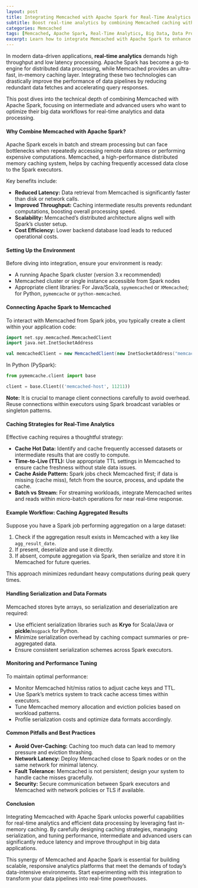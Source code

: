 ```yaml
---
layout: post
title: Integrating Memcached with Apache Spark for Real-Time Analytics and Data Processing
subtitle: Boost real-time analytics by combining Memcached caching with Apache Spark's powerful data processing capabilities
categories: Memcached
tags: [Memcached, Apache Spark, Real-Time Analytics, Big Data, Data Processing, Caching, Distributed Systems]
excerpt: Learn how to integrate Memcached with Apache Spark to enhance real-time analytics and streamline data processing workflows with advanced caching techniques.
---
```

In modern data-driven applications, **real-time analytics** demands high throughput and low latency processing. Apache Spark has become a go-to engine for distributed data processing, while Memcached provides an ultra-fast, in-memory caching layer. Integrating these two technologies can drastically improve the performance of data pipelines by reducing redundant data fetches and accelerating query responses.

This post dives into the technical depth of combining Memcached with Apache Spark, focusing on intermediate and advanced users who want to optimize their big data workflows for real-time analytics and data processing.

#### Why Combine Memcached with Apache Spark?

Apache Spark excels in batch and stream processing but can face bottlenecks when repeatedly accessing remote data stores or performing expensive computations. Memcached, a high-performance distributed memory caching system, helps by caching frequently accessed data close to the Spark executors.

Key benefits include:

- **Reduced Latency:** Data retrieval from Memcached is significantly faster than disk or network calls.
- **Improved Throughput:** Caching intermediate results prevents redundant computations, boosting overall processing speed.
- **Scalability:** Memcached’s distributed architecture aligns well with Spark’s cluster setup.
- **Cost Efficiency:** Lower backend database load leads to reduced operational costs.

#### Setting Up the Environment

Before diving into integration, ensure your environment is ready:

- A running Apache Spark cluster (version 3.x recommended)
- Memcached cluster or single instance accessible from Spark nodes
- Appropriate client libraries: For Java/Scala, `spymemcached` or `XMemcached`; for Python, `pymemcache` or `python-memcached`.

#### Connecting Apache Spark to Memcached

To interact with Memcached from Spark jobs, you typically create a client within your application code:

```scala
import net.spy.memcached.MemcachedClient
import java.net.InetSocketAddress

val memcachedClient = new MemcachedClient(new InetSocketAddress("memcached-host", 11211))
```

In Python (PySpark):

```python
from pymemcache.client import base

client = base.Client(('memcached-host', 11211))
```

**Note:** It is crucial to manage client connections carefully to avoid overhead. Reuse connections within executors using Spark broadcast variables or singleton patterns.

#### Caching Strategies for Real-Time Analytics

Effective caching requires a thoughtful strategy:

- **Cache Hot Data:** Identify and cache frequently accessed datasets or intermediate results that are costly to compute.
- **Time-to-Live (TTL):** Use appropriate TTL settings in Memcached to ensure cache freshness without stale data issues.
- **Cache Aside Pattern:** Spark jobs check Memcached first; if data is missing (cache miss), fetch from the source, process, and update the cache.
- **Batch vs Stream:** For streaming workloads, integrate Memcached writes and reads within micro-batch operations for near real-time response.

#### Example Workflow: Caching Aggregated Results

Suppose you have a Spark job performing aggregation on a large dataset:

1. Check if the aggregation result exists in Memcached with a key like `agg_result_date`.
2. If present, deserialize and use it directly.
3. If absent, compute aggregation via Spark, then serialize and store it in Memcached for future queries.

This approach minimizes redundant heavy computations during peak query times.

#### Handling Serialization and Data Formats

Memcached stores byte arrays, so serialization and deserialization are required:

- Use efficient serialization libraries such as **Kryo** for Scala/Java or **pickle**/`msgpack` for Python.
- Minimize serialization overhead by caching compact summaries or pre-aggregated data.
- Ensure consistent serialization schemes across Spark executors.

#### Monitoring and Performance Tuning

To maintain optimal performance:

- Monitor Memcached hit/miss ratios to adjust cache keys and TTL.
- Use Spark’s metrics system to track cache access times within executors.
- Tune Memcached memory allocation and eviction policies based on workload patterns.
- Profile serialization costs and optimize data formats accordingly.

#### Common Pitfalls and Best Practices

- **Avoid Over-Caching:** Caching too much data can lead to memory pressure and eviction thrashing.
- **Network Latency:** Deploy Memcached close to Spark nodes or on the same network for minimal latency.
- **Fault Tolerance:** Memcached is not persistent; design your system to handle cache misses gracefully.
- **Security:** Secure communication between Spark executors and Memcached with network policies or TLS if available.

#### Conclusion

Integrating Memcached with Apache Spark unlocks powerful capabilities for real-time analytics and efficient data processing by leveraging fast in-memory caching. By carefully designing caching strategies, managing serialization, and tuning performance, intermediate and advanced users can significantly reduce latency and improve throughput in big data applications.

This synergy of Memcached and Apache Spark is essential for building scalable, responsive analytics platforms that meet the demands of today’s data-intensive environments. Start experimenting with this integration to transform your data pipelines into real-time powerhouses.
